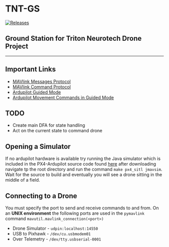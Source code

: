 # TNT-GS 

[![Releases](https://img.shields.io/endpoint?url=https%3A%2F%2Fempire-penguin.github.io%2Fempire-penguin%2Fdata%2FTNT-GS%2Fshields%2Fversion.json)](https://github.com/empire-penguin/TNT-GS)


Ground Station for Triton Neurotech Drone Project
-----------------------------------
-----------------------------------

Important Links
---------------
* [MAVlink Messages Protocol](https://mavlink.io/en/messages/common.html#COMMAND_LONG)
* [MAVlink Command Protocol](https://mavlink.io/en/services/command.html#MAV_CMD)
* [Ardupilot Guided Mode](https://ardupilot.org/copter/docs/ac2_guidedmode.html)
* [Ardupilot Movement Commands in Guided Mode](https://ardupilot.org/dev/docs/copter-commands-in-guided-mode.html)


TODO
----
* Create main DFA for state handling
* Act on the current state to command drone


Opening a Simulator
------------------

If no ardupilot hardware is available try running the Java simulator which is included in the PX4-Ardupilot source code found [here](https://github.com/PX4/PX4-Autopilot) after downloading navigate tp the root directory and run the command `make px4_sitl jmavsim`. Wait for the source to build and eventually you will see a drone sitting in the middle of a field.


Connecting to a Drone
-------------------

You must specify the port to send and receive commands to and from. 
On an **UNIX environment** the following ports are used in the `pymavlink` command
`mavutil.mavlink_connection(<port>)`
* Drone Simulator - `udpin:localhost:14550`
* USB to Pixhawk - `/dev/cu.usbmodem01`
* Over Telemetry - `/dev/tty.usbserial-0001`

